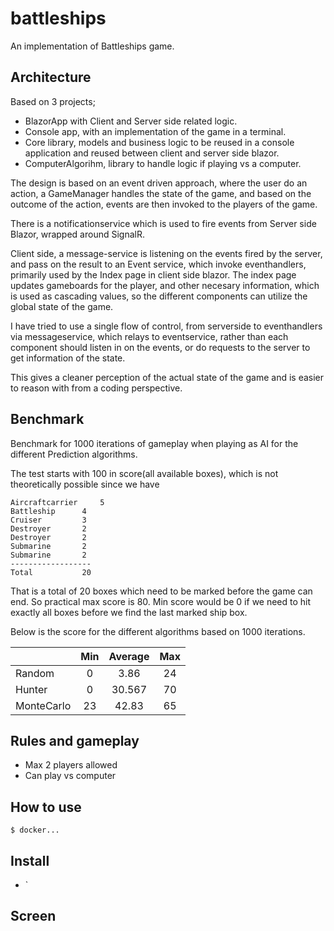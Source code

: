 # battleships
An implementation of Battleships game. 

## Architecture
Based on 3 projects;
+ BlazorApp with Client and Server side related logic.
+ Console app, with an implementation of the game in a terminal.
+ Core library, models and business logic to be reused in a console application and reused between
client and server side blazor.
+ ComputerAlgorihm, library to handle logic if playing vs a computer.

The design is based on an event driven approach, where the user do an action, a GameManager handles
the state of the game, and based on the outcome of the action, events are then invoked to the players of the game.

There is a notificationservice which is used to fire events from Server side Blazor, wrapped around SignalR.

Client side, a message-service is listening on the events fired by the server, and pass on the result to an Event service,
which invoke eventhandlers, primarily used by the Index page in client side blazor.
The index page updates gameboards for the player, and other necesary information, which is used as cascading values, so the different
components can utilize the global state of the game.

I have tried to use a single flow of control, from serverside to eventhandlers via messageservice, which relays to eventservice, rather
than each component should listen in on the events, or do requests to the server to get information of the state.

This gives a cleaner perception of the actual state of the game and is easier to reason with from a coding perspective.

## Benchmark

Benchmark for 1000 iterations of gameplay when playing as AI for the different Prediction algorithms.

The test starts with 100 in score(all available boxes), which is not theoretically possible since we have 
```
Aircraftcarrier 	5
Battleship 	 	4
Cruiser		 	3
Destroyer	 	2
Destroyer	 	2
Submarine	 	2
Submarine	 	2
------------------
Total 			20
```

That is a total of 20 boxes which need to be marked before the game can end.
So practical max score is 80.
Min score would be 0 if we need to hit exactly all boxes before we find the last marked ship box.

Below is the score for the different algorithms based on 1000 iterations.

|           | Min                        | Average                 | Max                                        |
| --------- | :------------------------------------------:     | :----------------------:                 | :---------------------------:                            | 
| Random|0|3.86|24|
| Hunter|0|30.567|70|
| MonteCarlo|23|42.83|65|

## Rules and gameplay
+ Max 2 players allowed
+ Can play vs computer

## How to use
```
$ docker...
```


## Install
+ `

## Screen


